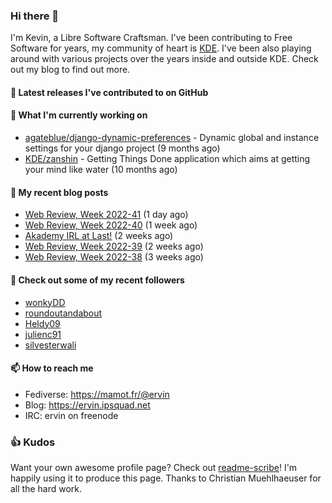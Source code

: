 ### Hi there 👋

I'm Kevin, a Libre Software Craftsman. I've been contributing to Free Software for years,
my community of heart is [KDE](https://kde.org). I've been also playing around with various
projects over the years inside and outside KDE. Check out my blog to find out more.

#### 🔭 Latest releases I've contributed to on GitHub


#### 🌱 What I'm currently working on

- [agateblue/django-dynamic-preferences](https://github.com/agateblue/django-dynamic-preferences) - Dynamic global and instance settings for your django project (9 months ago)
- [KDE/zanshin](https://github.com/KDE/zanshin) - Getting Things Done application which aims at getting your mind like water (10 months ago)

#### 📜 My recent blog posts

- [Web Review, Week 2022-41](https://ervin.ipsquad.net/blog/2022/10/14/web-review-week-2022-41/) (1 day ago)
- [Web Review, Week 2022-40](https://ervin.ipsquad.net/blog/2022/10/07/web-review-week-2022-40/) (1 week ago)
- [Akademy IRL at Last!](https://ervin.ipsquad.net/blog/2022/09/30/akademy-irl-at-last/) (2 weeks ago)
- [Web Review, Week 2022-39](https://ervin.ipsquad.net/blog/2022/09/30/web-review-week-2022-39/) (2 weeks ago)
- [Web Review, Week 2022-38](https://ervin.ipsquad.net/blog/2022/09/23/web-review-week-2022-38/) (3 weeks ago)

#### 👯 Check out some of my recent followers

- [wonkyDD](https://github.com/wonkyDD)
- [roundoutandabout](https://github.com/roundoutandabout)
- [Heldy09](https://github.com/Heldy09)
- [julienc91](https://github.com/julienc91)
- [silvesterwali](https://github.com/silvesterwali)

#### 📫 How to reach me

- Fediverse: https://mamot.fr/@ervin
- Blog: https://ervin.ipsquad.net
- IRC: ervin on freenode

### 👍 Kudos

Want your own awesome profile page? Check out [readme-scribe](https://github.com/muesli/readme-scribe)!
I'm happily using it to produce this page. Thanks to Christian Muehlhaeuser for all the hard work.

